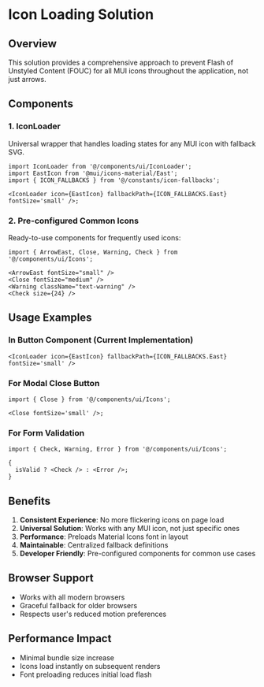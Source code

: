 # Icon Loading Solution

## Overview

This solution provides a comprehensive approach to prevent Flash of Unstyled Content (FOUC) for all
MUI icons throughout the application, not just arrows.

## Components

### 1. IconLoader

Universal wrapper that handles loading states for any MUI icon with fallback SVG.

```tsx
import IconLoader from '@/components/ui/IconLoader';
import EastIcon from '@mui/icons-material/East';
import { ICON_FALLBACKS } from '@/constants/icon-fallbacks';

<IconLoader icon={EastIcon} fallbackPath={ICON_FALLBACKS.East} fontSize='small' />;
```

### 2. Pre-configured Common Icons

Ready-to-use components for frequently used icons:

```tsx
import { ArrowEast, Close, Warning, Check } from '@/components/ui/Icons';

<ArrowEast fontSize="small" />
<Close fontSize="medium" />
<Warning className="text-warning" />
<Check size={24} />
```

## Usage Examples

### In Button Component (Current Implementation)

```tsx
<IconLoader icon={EastIcon} fallbackPath={ICON_FALLBACKS.East} fontSize='small' />
```

### For Modal Close Button

```tsx
import { Close } from '@/components/ui/Icons';

<Close fontSize='small' />;
```

### For Form Validation

```tsx
import { Check, Warning, Error } from '@/components/ui/Icons';

{
  isValid ? <Check /> : <Error />;
}
```

## Benefits

1. **Consistent Experience**: No more flickering icons on page load
2. **Universal Solution**: Works with any MUI icon, not just specific ones
3. **Performance**: Preloads Material Icons font in layout
4. **Maintainable**: Centralized fallback definitions
5. **Developer Friendly**: Pre-configured components for common use cases

## Browser Support

- Works with all modern browsers
- Graceful fallback for older browsers
- Respects user's reduced motion preferences

## Performance Impact

- Minimal bundle size increase
- Icons load instantly on subsequent renders
- Font preloading reduces initial load flash
